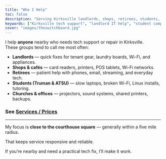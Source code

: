 ```yaml
---
title: "Who I Help"
toc: false
description: "Serving Kirksville landlords, shops, retirees, students, churches, and offices. Practical tech help close to the courthouse square."
keywords: ["Kirksville tech support", "landlord IT help", "student computer repair", "Switchboard Tech Services who I help"]
cover: "images/theswitchboard.jpg"
---
```


I help **anyone** nearby who needs tech support or repair in Kirksville.  
These groups tend to call me most often:

- **Landlords** — quick fixes for tenant gear, laundry boards, Wi-Fi, and appliances.  
- **Shops & cafés** — card readers, printers, POS tablets, Wi-Fi networks.  
- **Retirees** — patient help with phones, email, streaming, and everyday tech.  
- **Students (Truman & ATSU)** — slow laptops, broken Wi-Fi, Linux installs, tutoring.  
- **Churches & offices** — projectors, sound systems, shared printers, backups.  

### See [Services / Prices](/services/)

---

My focus is **close to the courthouse square** — generally within a five mile radius. 

That keeps service responsive and reliable.  

If you’re nearby and need a practical tech fix, I’ll make it work.


